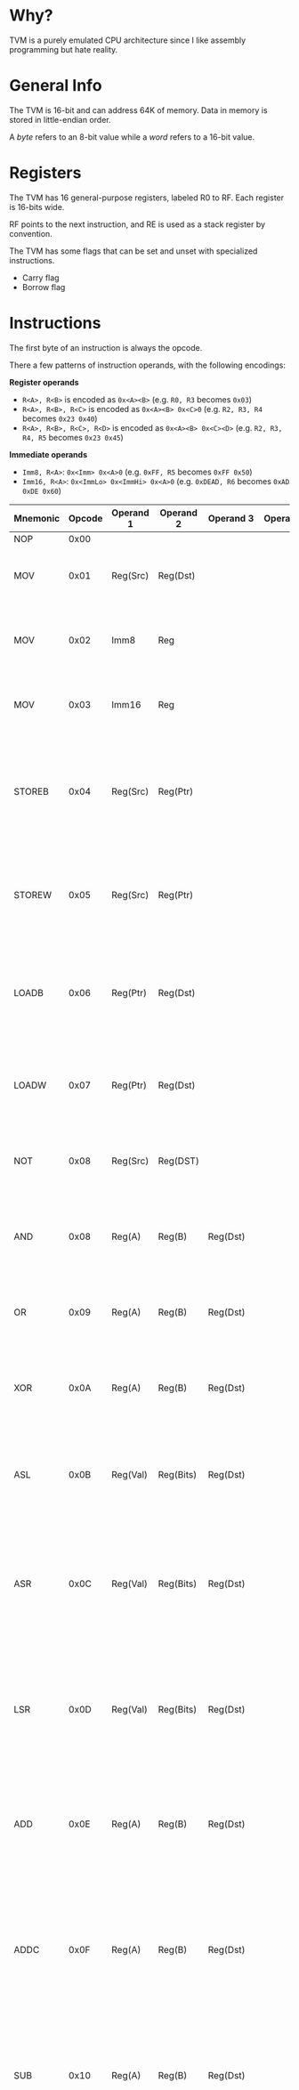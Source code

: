 # Why? 

TVM is a purely emulated CPU architecture since I like assembly programming but hate reality.

# General Info

The TVM is 16-bit and can address 64K of memory. Data in memory is stored in little-endian order.

A *byte* refers to an 8-bit value while a *word* refers to a 16-bit value.

# Registers

The TVM has 16 general-purpose registers, labeled R0 to RF. Each register is 16-bits wide.

RF points to the next instruction, and RE is used as a stack register by convention.

The TVM has some flags that can be set and unset with specialized instructions.
* Carry flag
* Borrow flag

# Instructions

The first byte of an instruction is always the opcode.

There a few patterns of instruction operands, with the following encodings:

**Register operands**

* `R<A>, R<B>` is encoded as `0x<A><B>` (e.g. `R0, R3` becomes `0x03`)
* `R<A>, R<B>, R<C>` is encoded as `0x<A><B> 0x<C>0` (e.g. `R2, R3, R4` becomes `0x23 0x40`)
* `R<A>, R<B>, R<C>, R<D>` is encoded as `0x<A><B> 0x<C><D>` (e.g. `R2, R3, R4, R5` becomes `0x23 0x45`)

**Immediate operands**

* `Imm8, R<A>`: `0x<Imm> 0x<A>0` (e.g. `0xFF, R5` becomes `0xFF 0x50`)
* `Imm16, R<A>`: `0x<ImmLo> 0x<ImmHi> 0x<A>0` (e.g. `0xDEAD, R6` becomes `0xAD 0xDE 0x60`)

|Mnemonic|Opcode|Operand 1 |Operand 2 |Operand 3 |Operand 4 |Desc|
|--------|------|----------|----------|----------|----------|----|
|NOP     |0x00  |          |          |          |          |    |
|MOV     |0x01  | Reg(Src) | Reg(Dst) |          |          | Sets register Dst to the value stored in register Src |
|MOV     |0x02  | Imm8     | Reg      |          |          | Sets lower byte of the register to the immediate value |
|MOV     |0x03  | Imm16    | Reg      |          |          | Sets the register to the immediate value |
|STOREB  |0x04  | Reg(Src) | Reg(Ptr) |          |          | Sets the byte in memory pointed to by register Ptr to the value of the lower byte of register Src |
|STOREW  |0x05  | Reg(Src) | Reg(Ptr) |          |          | Sets the word in memory pointed to by register Ptr to the value of register Src |
|LOADB   |0x06  | Reg(Ptr) | Reg(Dst) |          |          | Sets the lower byte of register Dst to the byte in memory pointed to by register Ptr |
|LOADW   |0x07  | Reg(Ptr) | Reg(Dst) |          |          | Sets register Dst to the word in memory pointed to by register Ptr |
|NOT     |0x08  | Reg(Src) | Reg(DST) |          |          | Sets register Dst to the bitwise NOT of register Src
|AND     |0x08  | Reg(A)   | Reg(B)   | Reg(Dst) |          | Sets register Dst to the bitwise AND of register A and B |
|OR      |0x09  | Reg(A)   | Reg(B)   | Reg(Dst) |          | Sets register Dst to the bitwise OR of register A and B | 
|XOR     |0x0A  | Reg(A)   | Reg(B)   | Reg(Dst) |          | Sets register Dst to the bitwise XOR of reigster A and B |
|ASL     |0x0B  | Reg(Val) | Reg(Bits)| Reg(Dst) |          | Sets register Dst to the value of register Val shifted left by (register Bits) bits |
|ASR     |0x0C  | Reg(Val) | Reg(Bits)| Reg(Dst) |          | Sets register Dst to the value of register Val shifted right by (register Bits) bits, preserving the sign bit (MSB) |
|LSR     |0x0D  | Reg(Val) | Reg(Bits)| Reg(Dst) |          | Sets register Dst to the value of register Val shifted right by (register Bits) bits, **not** preserving the sign bit |
|ADD     |0x0E  | Reg(A)   | Reg(B)   | Reg(Dst) |          | Sets register Dst to the value of register A plus register B. Updates the carry flag |
|ADDC    |0x0F  | Reg(A)   | Reg(B)   | Reg(Dst) |          | Sets register Dst to the value of register A plus register B, **taking into account the carry flag**. Updates the carry flag |
|SUB     |0x10  | Reg(A)   | Reg(B)   | Reg(Dst) |          | Sets register Dst to the value of register A minus register B. Updates the borrow flag |
|SUBB    |0x11  | Reg(A)   | Reg(B)   | Reg(Dst) |          | Sets register Dst to the value of register A minus register B, **taking into account the borrow flag**. Updates the borrow flag |
|MUL     |0x12  | Reg(A)   | Reg(B)   |Reg(DstHi)|Reg(DstLo)| Sets \[DstHi, DstLo] to the value of register A times register B, treating the two registers as one 32-bit value |
|MULT    |0x13  | Reg(A)   | Reg(B)   | Reg(Dst) |          | Sets Dst to the value of register A times register B, truncating the upper 16 bits of the result |
|DIV     |0x14  | Reg(A)   | Reg(B)   | Reg(Dst) |          | Sets Dst to the value of register A divided by register B |
|CC      |0x15  |          |          |          |          | Clears the carry flag |
|SC      |0x16  |          |          |          |          | Sets the carry flag |
|CB      |0x17  |          |          |          |          | Clears the borrow flag |
|SB      |0x18  |          |          |          |          | Sets the borrow flag |
|IFZ     |0x19  | Reg      |          |          |          | Runs the next instruction only if the register is zero |
|IFNZ    |0x1A  | Reg      |          |          |          | Runs the next instruction only if the register is not zero |
|IFEQ    |0x1B  | Reg(A)   | Reg(B)   |          |          | Runs the next instruction only if register A equals register B |
|IFNEQ   |0x1C  | Reg(A)   | Reg(B)   |          |          | Runs the next instruction only if register A does not equal register B |
|IFG     |0x1D  | Reg(A)   | Reg(B)   |          |          | Runs the next instruction only if register A is greater than register B |
|IFL     |0x1E  | Reg(A)   | Reg(B)   |          |          | Runs the next instruction only if register A is less than register B |
|CALL    |0x1F  | Reg      |          |          |          | Pushes RF onto the stack, and sets RF to the register |
|PUSHB   |0x20  | Reg      |          |          |          | Sets the byte in memory pointed to by RF to the register, and decrements RF |
|PUSHW   |0x21  | Reg      |          |          |          | Sets the word in memory pointed to by RF to the register, and decrements RF |

# TODO
Support for signed operations, describe interrupts/devices